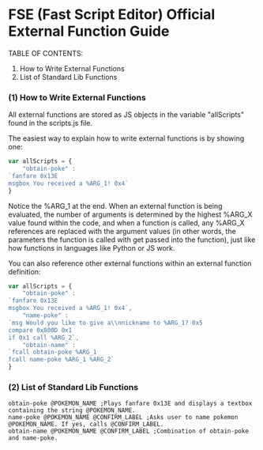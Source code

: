 # FSE (Fast Script Editor) Official External Function Guide

TABLE OF CONTENTS:
1. How to Write External Functions
2. List of Standard Lib Functions

### (1) How to Write External Functions

All external functions are stored as JS objects in the variable "allScripts" found in the scripts.js file.

The easiest way to explain how to write external functions is by showing one:
```javascript
var allScripts = {
	"obtain-poke" :
`fanfare 0x13E
msgbox You received a %ARG_1! 0x4`
}
```
Notice the %ARG_1 at the end. When an external function is being evaluated, the number of arguments is determined by the highest %ARG_X value found within the code, and when a function is called, any %ARG_X references are replaced with the argument values (in other words, the parameters the function is called with get passed into the function), just like how functions in languages like Python or JS work.

You can also reference other external functions within an external function definition:
```javascript
var allScripts = {
	"obtain-poke" :
`fanfare 0x13E
msgbox You received a %ARG_1! 0x4`,
	"name-poke" :
`msg Would you like to give a\\nnickname to %ARG_1? 0x5
compare 0x800D 0x1
if 0x1 call %ARG_2`,
	"obtain-name" :
`fcall obtain-poke %ARG_1
fcall name-poke %ARG_1 %ARG_2`
}
```

### (2) List of Standard Lib Functions
```
obtain-poke @POKEMON_NAME ;Plays fanfare 0x13E and displays a textbox containing the string @POKEMON_NAME.
name-poke @POKEMON_NAME @CONFIRM_LABEL ;Asks user to name pokemon @POKEMON_NAME. If yes, calls @CONFIRM_LABEL.
obtain-name @POKEMON_NAME @CONFIRM_LABEL ;Combination of obtain-poke and name-poke.
```
